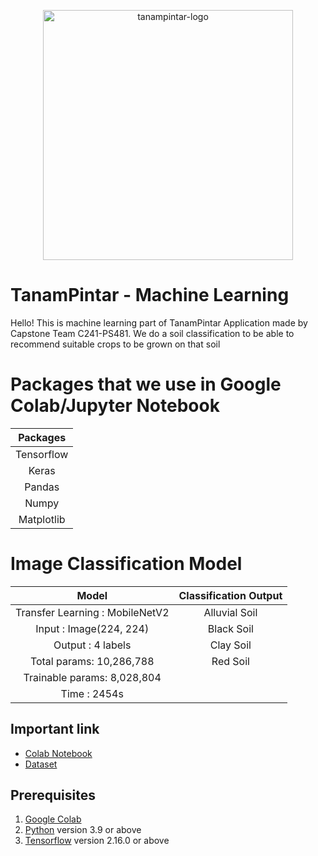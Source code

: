 <p align="center">
  <img src="https://github.com/TanamPintar/Mobile-Development/assets/117373959/9606366e-a406-4b7b-ad4c-c9e7e64aa991" alt="tanampintar-logo" width="400px">
</p>

# TanamPintar - Machine Learning
Hello! This is machine learning part of TanamPintar Application made by Capstone Team C241-PS481. 
We do a soil classification to be able to recommend suitable crops to be grown on that soil

# Packages that we use in Google Colab/Jupyter Notebook
|   Packages |                                
| :----------------: | 
|    Tensorflow |
|  Keras      |  
| Pandas |  
| Numpy |  
| Matplotlib |  

# Image Classification Model
|   Model |                                Classification Output                               |
| :----------------: | :----------------------------------------------------------------: |
|   Transfer Learning : MobileNetV2     |      Alluvial Soil                        |
|  Input : Image(224, 224)  |  Black Soil                 |
| Output : 4 labels|  Clay Soil      |
| Total params: 10,286,788 |  Red Soil          |
| Trainable params: 8,028,804 |
| Time : 2454s |

## Important link

- [Colab Notebook](https://colab.research.google.com/drive/1AV_71rctzwamn65qekfuOiNO9e0QNvt5?usp=sharing)
- [Dataset](https://drive.google.com/drive/folders/14xMhXjNgHtCShL0OBISxZ4rkMVyig21l?usp=sharing)

## Prerequisites
1. [Google Colab](https://colab.research.google.com/)
3. [Python](https://www.python.org/downloads/) version 3.9 or above
4. [Tensorflow](https://www.tensorflow.org/install) version 2.16.0 or above
